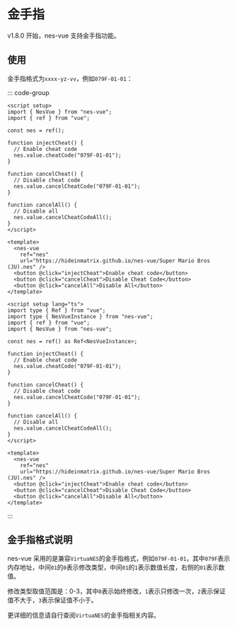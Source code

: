 # 金手指

v1.8.0 开始，nes-vue 支持金手指功能。

## 使用

金手指格式为`xxxx-yz-vv`，例如`079F-01-01`：

::: code-group

```vue [vue-js]
<script setup>
import { NesVue } from "nes-vue";
import { ref } from "vue";

const nes = ref();

function injectCheat() {
  // Enable cheat code
  nes.value.cheatCode("079F-01-01");
}

function cancelCheat() {
  // Disable cheat code
  nes.value.cancelCheatCode("079F-01-01");
}

function cancelAll() {
  // Disable all
  nes.value.cancelCheatCodeAll();
}
</script>

<template>
  <nes-vue
    ref="nes"
    url="https://hideinmatrix.github.io/nes-vue/Super Mario Bros (JU).nes" />
  <button @click="injectCheat">Enable cheat code</button>
  <button @click="cancelCheat">Disable Cheat Code</button>
  <button @click="cancelAll">Disable All</button>
</template>
```

```vue [vue-ts]
<script setup lang="ts">
import type { Ref } from "vue";
import type { NesVueInstance } from "nes-vue";
import { ref } from "vue";
import { NesVue } from "nes-vue";

const nes = ref() as Ref<NesVueInstance>;

function injectCheat() {
  // Enable cheat code
  nes.value.cheatCode("079F-01-01");
}

function cancelCheat() {
  // Disable cheat code
  nes.value.cancelCheatCode("079F-01-01");
}

function cancelAll() {
  // Disable all
  nes.value.cancelCheatCodeAll();
}
</script>

<template>
  <nes-vue
    ref="nes"
    url="https://hideinmatrix.github.io/nes-vue/Super Mario Bros (JU).nes" />
  <button @click="injectCheat">Enable cheat code</button>
  <button @click="cancelCheat">Disable Cheat Code</button>
  <button @click="cancelAll">Disable All</button>
</template>
```

:::

## 金手指格式说明

nes-vue 采用的是兼容`VirtuaNES`的金手指格式，例如`079F-01-01`，其中`079F`表示内存地址，中间`01`的`0`表示修改类型，中间`01`的`1`表示数值长度，右侧的`01`表示数值。

修改类型取值范围是：0-3，其中`0`表示始终修改，`1`表示只修改一次，`2`表示保证值不大于，`3`表示保证值不小于。

更详细的信息请自行查阅`VirtuaNES`的金手指相关内容。
